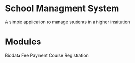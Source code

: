 # School Managment System

A simple application to manage students in a higher institution

# Modules
Biodata
Fee Payment 
Course Registration
